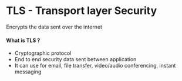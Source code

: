 # TLS - Transport layer Security
Encrypts the data sent over the internet

#### What is TLS ?
- Cryptographic protocol
- End to end security data sent between application
- It can use for email, file transfer, video/audio conferencing, instant messaging